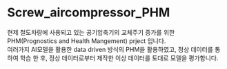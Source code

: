 # Screw_aircompressor_PHM

현제 철도차량에 사용되고 있는 공기압축기의 교체주기 증가를 위한 PHM(Prognostics and Health Mangement) prject 입니다.<br>
여러가지 AI모델을 활용한 data driven 방식의 PHM을 활용하였고, 정상 데이터를 통하여 학습 한 후, 정상 데이터로부터 제작한 이상 데이터를 토대로 모델을 평가합니다.

